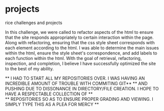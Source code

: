 # projects

rice challenges and projects

In this challenge, we were called to refactor aspects of the html to ensure that the site responds appropriately to certain interaction within the page. Along with refactoring, ensuring that the css style sheet corresponds with each element according to the html. I was able to determine the main issues within the html, ensure the style sheet's correspondence, and add labels to each function within the html. With the goal of retrieval, refactoring, inspection, and completion, I believe I have successfully optimized the site to the best of my ability.

** I HAD TO START ALL MY REPOSITORIES OVER. I WAS HAVING AN INCREDIBLE AMOUNT OF TROUBLE WITH COMMITING GIT**
**   AND PUSHING DUE TO DISSONANCE IN DIRECTORY/FILE CREATION. I HOPE TO HAVE A RESPECTABLE COLLECTION OF  **     
**     REPOSITORIES SO AS TO ENSURE PROPER GRADING AND VIEWING. I SIMPLY TYPE THIS AS A PLEA FOR MERCY     **
